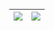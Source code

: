| <img src="https://github-readme-stats.vercel.app/api?username=Medowhill&hide_border=true"> | <img src="https://github-readme-stats.vercel.app/api/top-langs/?username=Medowhill&langs_count=10&layout=compact&hide_border=true"> |
| --- | --- |
